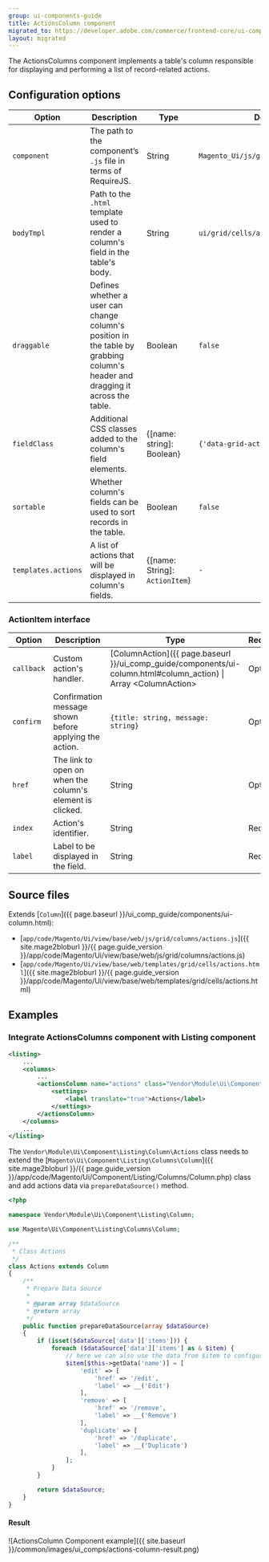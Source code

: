```yaml
---
group: ui-components-guide
title: ActionsColumn component
migrated_to: https://developer.adobe.com/commerce/frontend-core/ui-components/components/actions-column/
layout: migrated
---
```


The ActionsColumns component implements a table's column responsible for displaying and performing a list of record-related actions.

## Configuration options

| Option | Description | Type | Default |
| --- | --- | --- | --- |
| `component` | The path to the component’s `.js` file in terms of RequireJS. | String | `Magento_Ui/js/grid/columns/actions` |
| `bodyTmpl` | Path to the `.html` template used to render a column's field in the table's body. | String | `ui/grid/cells/actions` |
| `draggable` | Defines whether a user can change column's position in the table by grabbing column's header and dragging it across the table. | Boolean | `false` |
| `fieldClass` | Additional CSS classes added to the column's field elements. | {[name: string]: Boolean} | `{'data-grid-actions-cell': true}` |
| `sortable` | Whether column's fields can be used to sort records in the table. | Boolean | `false` |
| `templates.actions` | A list of actions that will be displayed in column's fields. | {[name: String]: `ActionItem`} | `-` |

### ActionItem interface

| Option | Description | Type | Required |
| --- | --- | --- | --- |
| `callback` | Custom action's handler. | [ColumnAction]({{ page.baseurl }}/ui_comp_guide/components/ui-column.html#column_action) \| Array &lt;ColumnAction&gt; | Optional |
| `confirm` | Confirmation message shown before applying the action. | `{title: string, message: string}` | Optional |
| `href` | The link to open on when the column's element is clicked. | String | Optional |
| `index` | Action's identifier. | String | Required |
| `label` | Label to be displayed in the field. | String | Required |

## Source files

Extends [`Column`]({{ page.baseurl }}/ui_comp_guide/components/ui-column.html):

-  [`app/code/Magento/Ui/view/base/web/js/grid/columns/actions.js`]({{ site.mage2bloburl }}/{{ page.guide_version }}/app/code/Magento/Ui/view/base/web/js/grid/columns/actions.js)
-  [`app/code/Magento/Ui/view/base/web/templates/grid/cells/actions.html`]({{ site.mage2bloburl }}/{{ page.guide_version }}/app/code/Magento/Ui/view/base/web/templates/grid/cells/actions.html)

## Examples

### Integrate ActionsColumns component with Listing component

```xml
<listing>
    ...
    <columns>
        ...
        <actionsColumn name="actions" class="Vendor\Module\Ui\Component\Listing\Column\Actions">
            <settings>
                <label translate="true">Actions</label>
            </settings>
        </actionsColumn>
    </columns>
    ...
</listing>
```

The `Vendor\Module\Ui\Component\Listing\Column\Actions` class needs to extend the [`Magento\Ui\Component\Listing\Columns\Column`]({{ site.mage2bloburl }}/{{ page.guide_version }}/app/code/Magento/Ui/Component/Listing/Columns/Column.php) class and add actions data via `prepareDataSource()` method.

```php
<?php

namespace Vendor\Module\Ui\Component\Listing\Column;

use Magento\Ui\Component\Listing\Columns\Column;

/**
 * Class Actions
 */
class Actions extends Column
{
    /**
     * Prepare Data Source
     *
     * @param array $dataSource
     * @return array
     */
    public function prepareDataSource(array $dataSource)
    {
        if (isset($dataSource['data']['items'])) {
            foreach ($dataSource['data']['items'] as & $item) {
                // here we can also use the data from $item to configure some parameters of an action URL
                $item[$this->getData('name')] = [
                    'edit' => [
                        'href' => '/edit',
                        'label' => __('Edit')
                    ],
                    'remove' => [
                        'href' => '/remove',
                        'label' => __('Remove')
                    ],
                    'duplicate' => [
                        'href' => '/duplicate',
                        'label' => __('Duplicate')
                    ],
                ];
            }
        }

        return $dataSource;
    }
}
```

#### Result

![ActionsColumn Component example]({{ site.baseurl }}/common/images/ui_comps/actions-column-result.png)
